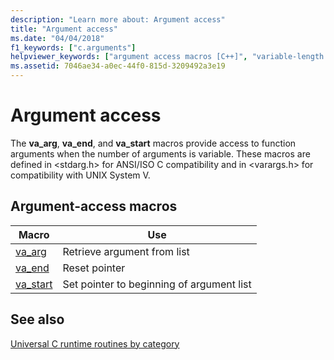```yaml
---
description: "Learn more about: Argument access"
title: "Argument access"
ms.date: "04/04/2018"
f1_keywords: ["c.arguments"]
helpviewer_keywords: ["argument access macros [C++]", "variable-length argument lists"]
ms.assetid: 7046ae34-a0ec-44f0-815d-3209492a3e19
---
```

# Argument access

The **va_arg**, **va_end**, and **va_start** macros provide access to function arguments when the number of arguments is variable. These macros are defined in \<stdarg.h> for ANSI/ISO C compatibility and in \<varargs.h> for compatibility with UNIX System V.

## Argument-access macros

|Macro|Use|
|-----------|-------------------------------|
|[va_arg](./reference/va-arg-va-copy-va-end-va-start.md)|Retrieve argument from list|
|[va_end](./reference/va-arg-va-copy-va-end-va-start.md)|Reset pointer|
|[va_start](./reference/va-arg-va-copy-va-end-va-start.md)|Set pointer to beginning of argument list|

## See also

[Universal C runtime routines by category](./run-time-routines-by-category.md)
